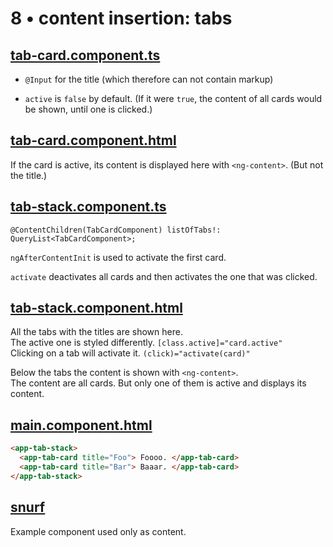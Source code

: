 # 8 &bull; content insertion: tabs


## [tab-card.component.ts](./tab-card/tab-card.component.ts)

* `@Input` for the title (which therefore can not contain markup)

* `active` is `false` by default.
(If it were `true`, the content of all cards would be shown, until one is clicked.)


## [tab-card.component.html](./tab-card/tab-card.component.html)

If the card is active, its content is displayed here with `<ng-content>`. (But not the title.)


## [tab-stack.component.ts](./tab-stack/tab-stack.component.ts)

`@ContentChildren(TabCardComponent) listOfTabs!: QueryList<TabCardComponent>;`

`ngAfterContentInit` is used to activate the first card.

`activate` deactivates all cards and then activates the one that was clicked.


## [tab-stack.component.html](./tab-stack/tab-stack.component.html)

All the tabs with the titles are shown here.<br>
The active one is styled differently. `[class.active]="card.active"`<br>
Clicking on a tab will activate it. `(click)="activate(card)"`

Below the tabs the content is shown with `<ng-content>`.<br>
The content are all cards. But only one of them is active and displays its content.

## [main.component.html](./main/main.component.html)

```html
<app-tab-stack>
  <app-tab-card title="Foo"> Foooo. </app-tab-card>
  <app-tab-card title="Bar"> Baaar. </app-tab-card>
</app-tab-stack>
```


## [snurf](./snurf)

Example component used only as content.
